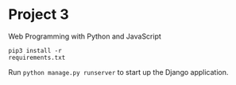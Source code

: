 # Project 3

Web Programming with Python and JavaScript

<code class="highlighter-rouge">pip3 install -r requirements.txt</code>

Run <code class="highlighter-rouge">python manage.py runserver</code> to start up the Django application.